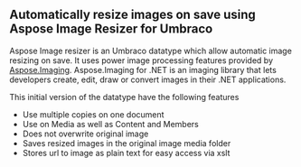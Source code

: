 <div class="wiki-content">
           <!-- wiki content -->
            <h2><a name="2.1.1Introduction-AutomaticallyresizeimagesonsaveusingAsposeImageResizerforUmbraco"></a>Automatically resize images on save using Aspose Image Resizer for Umbraco</h2>

<p>Aspose Image resizer is an Umbraco datatype which allow automatic image resizing on save. It uses power image processing features provided by <a rel="nofollow" class="external-link" href="https://products.aspose.com/imaging/net">Aspose.Imaging</a>. Aspose.Imaging for .NET is an imaging library that lets developers create, edit, draw or convert images in their .NET applications.</p>

<p>This initial version of the datatype have the following features</p>
<ul>
	<li>Use multiple      copies on one document</li>
	<li>Use on      Media as well as Content and Members</li>
	<li>Does not      overwrite original image</li>
	<li>Saves      resized images in the original image media folder</li>
	<li>Stores url      to image as plain text for easy access via xslt</li>
</ul>
        </div>
